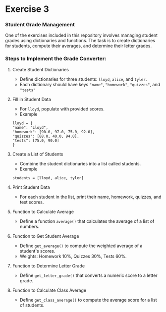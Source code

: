 # Exercise 3

### Student Grade Management

One of the exercises included in this repository involves managing student grades using dictionaries and functions. The task is to create dictionaries for students, compute their averages, and determine their letter grades.

### Steps to Implement the Grade Converter:

1. Create Student Dictionaries

   - Define dictionaries for three students: `lloyd`, `alice`, and `tyler`.
   - Each dictionary should have keys `"name"`, `"homework"`, `"quizzes"`, and `"tests"`

2. Fill in Student Data
   - For `lloyd`, populate with provided scores.
   - Example
   ```
   lloyd = {
   "name": "Lloyd",
   "homework": [90.0, 97.0, 75.0, 92.0],
   "quizzes": [88.0, 40.0, 94.0],
   "tests": [75.0, 90.0]
   }
   ```
3. Create a List of Students

   - Combine the student dictionaries into a list called students.
   - Example

   ```
   students = [lloyd, alice, tyler]

   ```

4. Print Student Data

   - For each student in the list, print their name, homework, quizzes, and test scores.

5. Function to Calculate Average

   - Define a function `average()` that calculates the average of a list of numbers.

6. Function to Get Student Average

   - Define `get_average()` to compute the weighted average of a student's scores.
   - Weights: Homework 10%, Quizzes 30%, Tests 60%.

7. Function to Determine Letter Grade

   - Define `get_letter_grade()` that converts a numeric score to a letter grade.

8. Function to Calculate Class Average
   - Define `get_class_average()` to compute the average score for a list of students.
